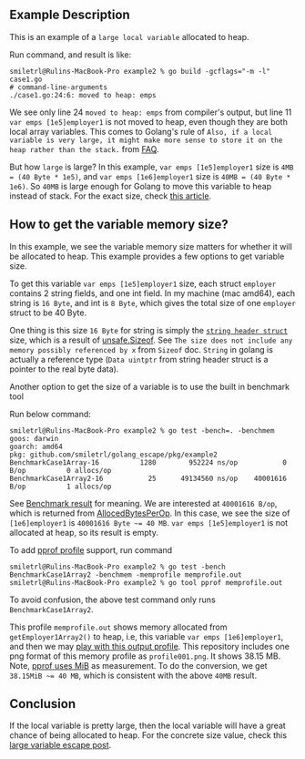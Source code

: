 ## Example Description

This is an example of a `large local variable` allocated to heap.

Run command, and result is like:

```
smiletrl@Rulins-MacBook-Pro example2 % go build -gcflags="-m -l" case1.go
# command-line-arguments
./case1.go:24:6: moved to heap: emps
```

We see only line 24 `moved to heap: emps` from compiler's output, but line 11 `var emps [1e5]employer1` is not moved to heap, even though they are both local array variables. This comes to Golang's rule of `Also, if a local variable is very large, it might make more sense to store it on the heap rather than the stack.` from [FAQ](https://golang.org/doc/faq#stack_or_heap).

But how `large` is large? In this example, `var emps [1e5]employer1` size is `4MB = (40 Byte * 1e5)`, and `var emps [1e6]employer1` size is `40MB = (40 Byte * 1e6)`. So `40MB` is large enough for Golang to move this variable to heap instead of stack. For the exact size, check [this article](https://smiletrl.github.io/post/golang-local-large-heap-allocated-variable/).

## How to get the variable memory size?

In this example, we see the variable memory size matters for whether it will be allocated to heap. This example provides a few options to get variable size.

To get this variable `var emps [1e5]employer1` size, each struct `employer` contains 2 string fields, and one int field. In my machine (mac amd64), each string is `16 Byte`, and int is `8 Byte`, which gives the total size of one `employer` struct to be 40 Byte.

One thing is this size `16 Byte` for string is simply the [`string header struct`](https://golang.org/pkg/reflect/#StringHeader) size, which is a result of [unsafe.Sizeof](https://golang.org/pkg/unsafe/#Sizeof). See `The size does not include any memory possibly referenced by x` from `Sizeof` doc. `String` in golang is actually a reference type (`Data uintptr` from string header struct is a pointer to the real byte data).

Another option to get the size of a variable is to use the built in benchmark tool

Run below command:

```
smiletrl@Rulins-MacBook-Pro example2 % go test -bench=. -benchmem
goos: darwin
goarch: amd64
pkg: github.com/smiletrl/golang_escape/pkg/example2
BenchmarkCase1Array-16     	    1280	    952224 ns/op	       0 B/op	       0 allocs/op
BenchmarkCase1Array2-16    	      25	  49134560 ns/op	40001616 B/op	       1 allocs/op
```

See [Benchmark result](https://golang.org/pkg/testing/#BenchmarkResult) for meaning. We are interested at `40001616 B/op`, which is returned from [AllocedBytesPerOp](https://golang.org/pkg/testing/#BenchmarkResult.AllocedBytesPerOp). In this case, we see the size of `[1e6]employer1` is `40001616 Byte ~= 40 MB`. `var emps [1e5]employer1` is not allocated at heap, so its result is empty.

To add [pprof profile](https://golang.org/pkg/runtime/pprof/) support, run command

```
smiletrl@Rulins-MacBook-Pro example2 % go test -bench BenchmarkCase1Array2 -benchmem -memprofile memprofile.out
smiletrl@Rulins-MacBook-Pro example2 % go tool pprof memprofile.out
```

To avoid confusion, the above test command only runs `BenchmarkCase1Array2`.

This profile `memprofile.out` shows memory allocated from `getEmployer1Array2()` to heap, i.e, this variable `var emps [1e6]employer1`, and then we may [play with this output profile](https://blog.golang.org/pprof). This repository includes one png format of this memory profile as `profile001.png`. It shows 38.15 MB. Note, [pprof uses MiB](https://github.com/google/pprof/issues/136) as measurement. To do the conversion, we get `38.15MiB ~= 40 MB`, which is consistent with the above `40MB` result.

## Conclusion

If the local variable is pretty large, then the local variable will have a great chance of being allocated to heap. For the concrete size value, check this [large variable escape post](https://smiletrl.github.io/post/golang-local-large-heap-allocated-variable/).
